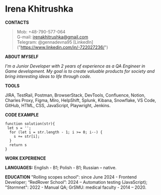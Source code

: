 # Irena Khitrushka 

**CONTACTS**

> Mob: +48-790-577-064                                                                                      
> G-mail: irenakhitrushka@gmail.com      
> Telegram: @gennadevna95
> [LinkedIn] ("https://www.linkedin.com/in/-722027236/")

**ABOUT MYSELF**

*I'm a Junior Developer with 2 years of experience as a QA Engineer in Game development. My goal is to create valuable products for society and bring interesting ideas to life through code.*

**TOOLS**

JIRA, TestRail, Postman, BrowserStack, DevTools, Confluence, Notion, Charles Proxy, Figma, Miro, HelpShift, Splunk, Kibana, Snowflake, VS Code, GitHub, HTML, CSS, JavaScript, Playwright, Jenkins.

**CODE EXAMPLE**

```
function solution(str){
 let s = '';
  for (let i = str.length - 1; i >= 0; i--) {
    s += str[i];
  } 
  return s
}
```
**WORK EXPERIENCE**

**LANGUAGES:**
English - B1; Polish - B1; Russian – native.

**EDUCATION**
"Rolling scopes school": since June 2024 - Frontend Developer; “RedRover School”: 2024 – Automation testing (JavaScript); "Stormnet": 2022 - Manual QA; GrSMU: medical faculty - 2014 – 2020.





